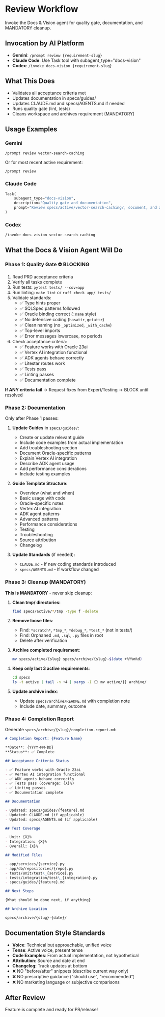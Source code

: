 # Review Workflow

Invoke the Docs & Vision agent for quality gate, documentation, and MANDATORY cleanup.

## Invocation by AI Platform

- **Gemini**: `/prompt review {requirement-slug}`
- **Claude Code**: Use Task tool with subagent_type="docs-vision"
- **Codex**: `/invoke docs-vision {requirement-slug}`

## What This Does

- Validates all acceptance criteria met
- Updates documentation in specs/guides/
- Updates CLAUDE.md and specs/AGENTS.md if needed
- Runs quality gate (lint, tests)
- Cleans workspace and archives requirement (MANDATORY)

## Usage Examples

### Gemini

```
/prompt review vector-search-caching
```

Or for most recent active requirement:

```
/prompt review
```

### Claude Code

```python
Task(
    subagent_type="docs-vision",
    description="Quality gate and documentation",
    prompt="Review specs/active/vector-search-caching/, document, and archive"
)
```

### Codex

```
/invoke docs-vision vector-search-caching
```

## What the Docs & Vision Agent Will Do

### Phase 1: Quality Gate ⛔ BLOCKING

1. Read PRD acceptance criteria
2. Verify all tasks complete
3. Run tests: `pytest tests/ --cov=app`
4. Run linting: `make lint` or `ruff check app/ tests/`
5. Validate standards:
   - ✅ Type hints proper
   - ✅ SQLSpec patterns followed
   - ✅ Oracle binding correct (`:name` style)
   - ✅ No defensive coding (`hasattr`, `getattr`)
   - ✅ Clean naming (no `_optimized`, `_with_cache`)
   - ✅ Top-level imports
   - ✅ Error messages lowercase, no periods
6. Check acceptance criteria:
   - ✅ Feature works with Oracle 23ai
   - ✅ Vertex AI integration functional
   - ✅ ADK agents behave correctly
   - ✅ Litestar routes work
   - ✅ Tests pass
   - ✅ Linting passes
   - ✅ Documentation complete

**If ANY criteria fail** → Request fixes from Expert/Testing → BLOCK until resolved

### Phase 2: Documentation

Only after Phase 1 passes:

1. **Update Guides** in `specs/guides/`:
   - Create or update relevant guide
   - Include code examples from actual implementation
   - Add troubleshooting section
   - Document Oracle-specific patterns
   - Explain Vertex AI integration
   - Describe ADK agent usage
   - Add performance considerations
   - Include testing examples

2. **Guide Template Structure**:
   - Overview (what and when)
   - Basic usage with code
   - Oracle-specific notes
   - Vertex AI integration
   - ADK agent patterns
   - Advanced patterns
   - Performance considerations
   - Testing
   - Troubleshooting
   - Source attribution
   - Changelog

3. **Update Standards** (if needed):
   - `CLAUDE.md` - If new coding standards introduced
   - `specs/AGENTS.md` - If workflow changed

### Phase 3: Cleanup (MANDATORY)

**This is MANDATORY** - never skip cleanup:

1. **Clean tmp/ directories**:

   ```bash
   find specs/active/*/tmp -type f -delete
   ```

2. **Remove loose files**:
   - Find: `*scratch*`, `*tmp_*`, `*debug_*`, `*test_*` (not in tests/)
   - Find: Orphaned `.md`, `.sql`, `.py` files in root
   - Delete after verification

3. **Archive completed requirement**:

   ```bash
   mv specs/active/{slug} specs/archive/{slug}-$(date +%Y%m%d)
   ```

4. **Keep only last 3 active requirements**:

   ```bash
   cd specs
   ls -t active | tail -n +4 | xargs -I {} mv active/{} archive/
   ```

5. **Update archive index**:
   - Update `specs/archive/README.md` with completion note
   - Include date, summary, outcome

### Phase 4: Completion Report

Generate `specs/archive/{slug}/completion-report.md`:

```markdown
# Completion Report: {Feature Name}

**Date**: {YYYY-MM-DD}
**Status**: ✅ Complete

## Acceptance Criteria Status

- ✅ Feature works with Oracle 23ai
- ✅ Vertex AI integration functional
- ✅ ADK agents behave correctly
- ✅ Tests pass (coverage: {X}%)
- ✅ Linting passes
- ✅ Documentation complete

## Documentation

- Updated: specs/guides/{feature}.md
- Updated: CLAUDE.md (if applicable)
- Updated: specs/AGENTS.md (if applicable)

## Test Coverage

- Unit: {X}%
- Integration: {X}%
- Overall: {X}%

## Modified Files

- app/services/{service}.py
- app/db/repositories/{repo}.py
- tests/unit/test\_{service}.py
- tests/integration/test\_{integration}.py
- specs/guides/{feature}.md

## Next Steps

{What should be done next, if anything}

## Archive Location

specs/archive/{slug}-{date}/
```

## Documentation Style Standards

- **Voice**: Technical but approachable, unified voice
- **Tense**: Active voice, present tense
- **Code Examples**: From actual implementation, not hypothetical
- **Attribution**: Source and date at end
- **Changelog**: Track updates at bottom
- ❌ NO "before/after" snippets (describe current way only)
- ❌ NO prescriptive guidance ("should use", "recommended")
- ❌ NO marketing language or subjective comparisons

## After Review

Feature is complete and ready for PR/release!
